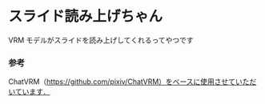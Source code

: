 # スライド読み上げちゃん

VRM モデルがスライドを読み上げしてくれるってやつです

### 参考

ChatVRM（https://github.com/pixiv/ChatVRM）をベースに使用させていただいています．
